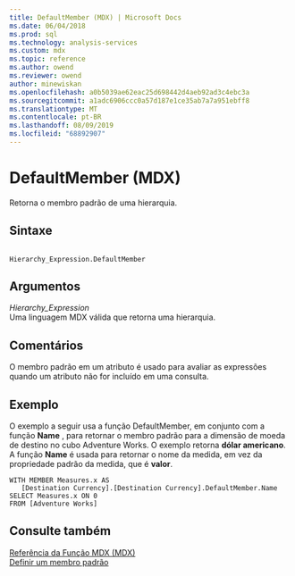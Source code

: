 ```yaml
---
title: DefaultMember (MDX) | Microsoft Docs
ms.date: 06/04/2018
ms.prod: sql
ms.technology: analysis-services
ms.custom: mdx
ms.topic: reference
ms.author: owend
ms.reviewer: owend
author: minewiskan
ms.openlocfilehash: a0b5039ae62eac25d698442d4aeb92ad3c4ebc3a
ms.sourcegitcommit: a1adc6906ccc0a57d187e1ce35ab7a7a951ebff8
ms.translationtype: MT
ms.contentlocale: pt-BR
ms.lasthandoff: 08/09/2019
ms.locfileid: "68892907"
---
```

# <a name="defaultmember-mdx"></a>DefaultMember (MDX)


  Retorna o membro padrão de uma hierarquia.  
  
## <a name="syntax"></a>Sintaxe  
  
```  
  
Hierarchy_Expression.DefaultMember  
```  
  
## <a name="arguments"></a>Argumentos  
 *Hierarchy_Expression*  
 Uma linguagem MDX válida que retorna uma hierarquia.  
  
## <a name="remarks"></a>Comentários  
 O membro padrão em um atributo é usado para avaliar as expressões quando um atributo não for incluído em uma consulta.  
  
## <a name="example"></a>Exemplo  
 O exemplo a seguir usa a função DefaultMember, em conjunto com a função **Name** , para retornar o membro padrão para a dimensão de moeda de destino no cubo Adventure Works. O exemplo retorna **dólar americano**. A função **Name** é usada para retornar o nome da medida, em vez da propriedade padrão da medida, que é **valor**.  
  
```  
WITH MEMBER Measures.x AS   
   [Destination Currency].[Destination Currency].DefaultMember.Name  
SELECT Measures.x ON 0  
FROM [Adventure Works]  
```  
  
## <a name="see-also"></a>Consulte também  
 [Referência da Função MDX &#40;MDX&#41;](../mdx/mdx-function-reference-mdx.md)   
 [Definir um membro padrão](https://docs.microsoft.com/analysis-services/multidimensional-models/attribute-properties-define-a-default-member)  
  
  
